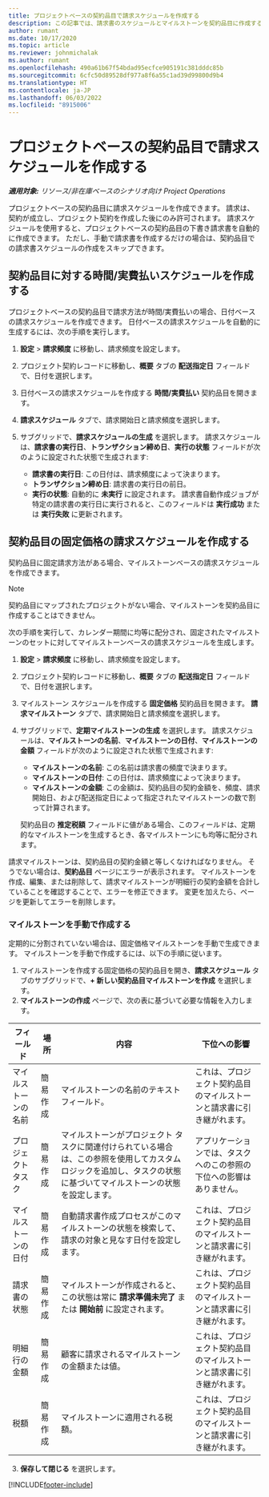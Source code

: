 ```yaml
---
title: プロジェクトベースの契約品目で請求スケジュールを作成する
description: この記事では、請求書のスケジュールとマイルストーンを契約品目に作成する方法について説明します。
author: rumant
ms.date: 10/17/2020
ms.topic: article
ms.reviewer: johnmichalak
ms.author: rumant
ms.openlocfilehash: 490a61b67f54bdad95ecfce905191c381dddc85b
ms.sourcegitcommit: 6cfc50d89528df977a8f6a55c1ad39d99800d9b4
ms.translationtype: HT
ms.contentlocale: ja-JP
ms.lasthandoff: 06/03/2022
ms.locfileid: "8915006"
---
```

# <a name="create-an-invoice-schedule-on-a-project-based-contract-line"></a>プロジェクトベースの契約品目で請求スケジュールを作成する 

_**適用対象:** リソース/非在庫ベースのシナリオ向け Project Operations_

プロジェクトベースの契約品目に請求スケジュールを作成できます。 請求は、契約が成立し、プロジェクト契約を作成した後にのみ許可されます。 請求スケジュールを使用すると、プロジェクトベースの契約品目の下書き請求書を自動的に作成できます。 ただし、手動で請求書を作成するだけの場合は、契約品目での請求書スケジュールの作成をスキップできます。

## <a name="create-a-time-and-material-invoice-schedule-for-a-contract-line"></a>契約品目に対する時間/実費払いスケジュールを作成する

プロジェクトベースの契約品目で請求方法が時間/実費払いの場合、日付ベースの請求スケジュールを作成できます。 日付ベースの請求スケジュールを自動的に生成するには、次の手順を実行します。

1. **設定** > **請求頻度** に移動し、請求頻度を設定します。
2. プロジェクト契約レコードに移動し、**概要** タブの **配送指定日** フィールドで、日付を選択します。
3. 日付ベースの請求スケジュールを作成する **時間/実費払い** 契約品目を開きます。 
4. **請求スケジュール** タブで、請求開始日と請求頻度を選択します。
5. サブグリッドで、**請求スケジュールの生成** を選択します。 請求スケジュールは、**請求書の実行日**、**トランザクション締め日**、**実行の状態** フィールドが次のように設定された状態で生成されます:

    - **請求書の実行日**: この日付は、請求頻度によって決まります。
    - **トランザクション締め日**: 請求書の実行日の前日。
    - **実行の状態**: 自動的に **未実行** に設定されます。 請求書自動作成ジョブが特定の請求書の実行日に実行されると、このフィールドは **実行成功** または **実行失敗** に更新されます。

## <a name="create-a-fixed-price-invoice-schedule-for-a-contract-line"></a>契約品目の固定価格の請求スケジュールを作成する

契約品目に固定請求方法がある場合、マイルストーンベースの請求スケジュールを作成できます。 

> [!NOTE]
> 契約品目にマップされたプロジェクトがない場合、マイルストーンを契約品目に作成することはできません。

次の手順を実行して、カレンダー期間に均等に配分され、固定されたマイルストーンのセットに対してマイルストーンベースの請求スケジュールを生成します。

1. **設定** > **請求頻度** に移動し、請求頻度を設定します。
2. プロジェクト契約レコードに移動し、**概要** タブの **配送指定日** フィールドで、日付を選択します。
3. マイルストーン スケジュールを作成する **固定価格** 契約品目を開きます。 **請求マイルストーン** タブで、請求開始日と請求頻度を選択します。 
4. サブグリッドで、**定期マイルストーンの生成** を選択します。 請求スケジュールは、**マイルストーンの名前**、**マイルストーンの日付**、**マイルストーンの金額** フィールドが次のように設定された状態で生成されます:

    - **マイルストーンの名前**: この名前は請求書の頻度で決まります。
    - **マイルストーンの日付**: この日付は、請求頻度によって決まります。
    - **マイルストーンの金額**: この金額は、契約品目の契約金額を、頻度、請求開始日、および配送指定日によって指定されたマイルストーンの数で割って計算されます。

    契約品目の **推定税額** フィールドに値がある場合、このフィールドは、定期的なマイルストーンを生成するとき、各マイルストーンにも均等に配分されます。

請求マイルストーンは、契約品目の契約金額と等しくなければなりません。 そうでない場合は、**契約品目** ページにエラーが表示されます。 マイルストーンを作成、編集、または削除して、請求マイルストーンが明細行の契約金額を合計していることを確認することで、エラーを修正できます。 変更を加えたら、ページを更新してエラーを削除します。

### <a name="manually-create-milestones"></a>マイルストーンを手動で作成する

定期的に分割されていない場合は、固定価格マイルストーンを手動で生成できます。 マイルストーンを手動で作成するには、以下の手順に従います。

1. マイルストーンを作成する固定価格の契約品目を開き、**請求スケジュール** タブのサブグリッドで、**+ 新しい契約品目マイルストーンを作成** を選択します。 
2. **マイルストーンの作成** ページで、次の表に基づいて必要な情報を入力します。

| フィールド | 場所 | 内容 | 下位への影響 |
| --- | --- | --- | --- |
| マイルストーンの名前 | 簡易作成 | マイルストーンの名前のテキスト フィールド。 | これは、プロジェクト契約品目のマイルストーンと請求書に引き継がれます。 |
| プロジェクト タスク | 簡易作成 | マイルストーンがプロジェクト タスクに関連付けられている場合は、この参照を使用してカスタム ロジックを追加し、タスクの状態に基づいてマイルストーンの状態を設定します。 | アプリケーションでは、タスクへのこの参照の下位への影響はありません。 |
| マイルストーンの日付 | 簡易作成 | 自動請求書作成プロセスがこのマイルストーンの状態を検索して、請求の対象と見なす日付を設定します。 | これは、プロジェクト契約品目のマイルストーンと請求書に引き継がれます。 |
| 請求書の状態 | 簡易作成 | マイルストーンが作成されると、この状態は常に **請求準備未完了** または **開始前** に設定されます。 | これは、プロジェクト契約品目のマイルストーンと請求書に引き継がれます。 |
| 明細行の金額 | 簡易作成 | 顧客に請求されるマイルストーンの金額または値。 | これは、プロジェクト契約品目のマイルストーンと請求書に引き継がれます。 |
| 税額 | 簡易作成 | マイルストーンに適用される税額。 | これは、プロジェクト契約品目のマイルストーンと請求書に引き継がれます。 |

3. **保存して閉じる** を選択します。


[!INCLUDE[footer-include](../includes/footer-banner.md)]